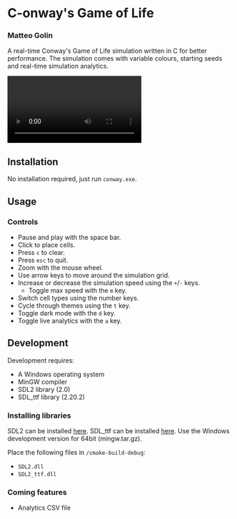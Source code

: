 # C-onway's Game of Life
### Matteo Golin

A real-time Conway's Game of Life simulation written in C for better performance. The simulation comes with
variable colours, starting seeds and real-time simulation analytics.

![Trailer](./docs/C-onway.mp4)

## Installation
No installation required, just run `conway.exe`.

## Usage
### Controls
- Pause and play with the space bar.
- Click to place cells.
- Press `c` to clear.
- Press `esc` to quit.
- Zoom with the mouse wheel.
- Use arrow keys to move around the simulation grid.
- Increase or decrease the simulation speed using the `+`/`-` keys.
  - Toggle max speed with the `m` key.
- Switch cell types using the number keys.
- Cycle through themes using the `t` key.
- Toggle dark mode with the `d` key.
- Toggle live analytics with the `a` key.

## Development
Development requires:
- A Windows operating system
- MinGW compiler
- SDL2 library (2.0)
- SDL_ttf library (2.20.2)

### Installing libraries
SDL2 can be installed [here](https://wiki.libsdl.org/SDL2/Installation).
SDL_ttf can be installed [here](https://github.com/libsdl-org/SDL_ttf/releases). Use the Windows development version 
for 64bit (mingw.tar.gz).

Place the following files in `/cmake-build-debug`:
- `SDL2.dll`
- `SDL2_ttf.dll`

### Coming features
- Analytics CSV file
